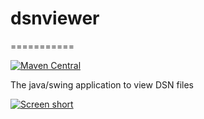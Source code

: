 # dsnviewer
===========

[![Maven Central](https://img.shields.io/maven-central/v/com.github.javadev/dsnviewer.svg)](http://search.maven.org/#search%7Cga%7C1%7Cg%3A%22com.github.javadev%22%20AND%20a%3A%22dsnviewer%22)

The java/swing application to view DSN files

[![Screen short](https://raw.github.com/javadev/dsnviewer/master/dsnviewer.png)](https://github.com/javadev/dsnviewer/)
